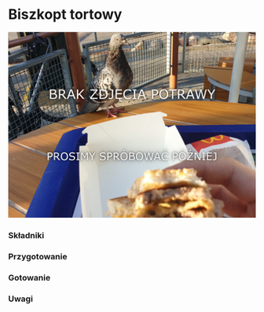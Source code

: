 # Biszkopt tortowy

![Zdjęcie dania](../template.jpg)

### Składniki


### Przygotowanie


### Gotowanie


### Uwagi
